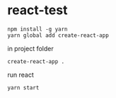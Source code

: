 # react-test


```
npm install -g yarn
yarn global add create-react-app
```

in project folder
```
create-react-app .
```


run react
```
yarn start
```
